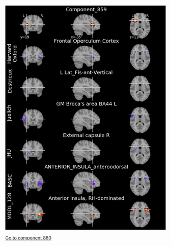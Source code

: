 


![859](preliminary/859.jpg "Component 859")

[Go to component 860](https://parietal-inria.github.io/MODL_atlas/1024/860 "Component 860")